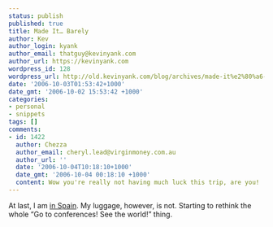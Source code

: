 ```yaml
---
status: publish
published: true
title: Made It… Barely
author: Kev
author_login: kyank
author_email: thatguy@kevinyank.com
author_url: https://kevinyank.com
wordpress_id: 128
wordpress_url: http://old.kevinyank.com/blog/archives/made-it%e2%80%a6-barely/
date: '2006-10-03T01:53:42+1000'
date_gmt: '2006-10-02 15:53:42 +1000'
categories:
- personal
- snippets
tags: []
comments:
- id: 1422
  author: Chezza
  author_email: cheryl.lead@virginmoney.com.au
  author_url: ''
  date: '2006-10-04T10:18:10+1000'
  date_gmt: '2006-10-04 00:18:10 +1000'
  content: Wow you're really not having much luck this trip, are you!
---
```

<p>At last, I am <a title="Fundamentos Web 2006" href="http://www.fundamentosweb.org/2006/">in Spain</a>. My luggage, however, is not. Starting to rethink the whole “Go to conferences! See the world!” thing.</p>
